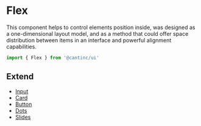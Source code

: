 # Flex

This component helps to control elements position inside,
was designed as a one-dimensional layout model,
and as a method that could offer space distribution between items in an interface and powerful alignment capabilities.

```typescript
import { Flex } from '@cantinc/ui'
```

## Extend

- [Input](/interaction/input)
- [Card](/cards/card)
- [Button](/buttons/button)
- [Dots](/interaction/dots)
- [Slides](/interaction/slides)
